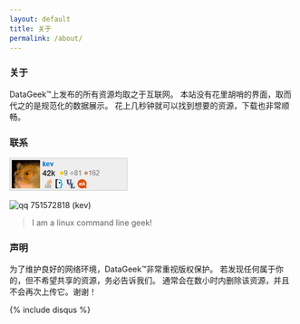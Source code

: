 ```yaml
---
layout: default
title: 关于
permalink: /about/
---
```


### 关于

DataGeek™上发布的所有资源均取之于互联网。
本站没有花里胡哨的界面，取而代之的是规范化的数据展示。
花上几秒钟就可以找到想要的资源，下载也非常顺畅。

### 联系

[![flair][1]][2]

![qq][3] 751572818 (kev)

> I am a linux command line geek!

### 声明

为了维护良好的网络环境，DataGeek™非常重视版权保护。
若发现任何属于你的，但不希望共享的资源，务必告诉我们。
通常会在数小时内删除该资源，并且不会再次上传它。谢谢！

[1]: /img/so.png
[2]: http://stackexchange.com/leagues/1/alltime/stackoverflow/2008-07-31/348785#348785
[3]: http://im.qq.com/favicon.ico
[4]: http://qun.qzone.qq.com/group#!/365277982/home

{% include disqus %}


